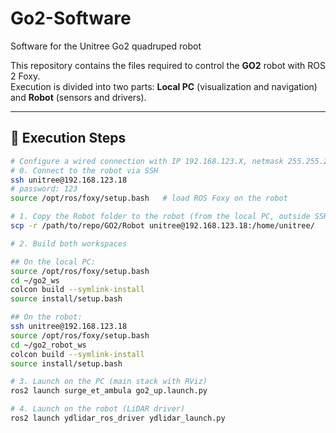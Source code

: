 # Go2-Software
Software for the Unitree Go2 quadruped robot

This repository contains the files required to control the **GO2** robot with ROS 2 Foxy.  
Execution is divided into two parts: **Local PC** (visualization and navigation) and **Robot** (sensors and drivers).

---

## 🚀 Execution Steps

```bash
# Configure a wired connection with IP 192.168.123.X, netmask 255.255.255.0 DGateway 192.168.123.1
# 0. Connect to the robot via SSH
ssh unitree@192.168.123.18
# password: 123
source /opt/ros/foxy/setup.bash   # load ROS Foxy on the robot

# 1. Copy the Robot folder to the robot (from the local PC, outside SSH)
scp -r /path/to/repo/GO2/Robot unitree@192.168.123.18:/home/unitree/

# 2. Build both workspaces

## On the local PC:
source /opt/ros/foxy/setup.bash
cd ~/go2_ws
colcon build --symlink-install
source install/setup.bash

## On the robot:
ssh unitree@192.168.123.18
source /opt/ros/foxy/setup.bash
cd ~/go2_robot_ws
colcon build --symlink-install
source install/setup.bash

# 3. Launch on the PC (main stack with RViz)
ros2 launch surge_et_ambula go2_up.launch.py

# 4. Launch on the robot (LiDAR driver)
ros2 launch ydlidar_ros_driver ydlidar_launch.py
